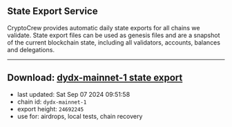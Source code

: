 ## State Export Service
CryptoCrew provides automatic daily state exports for all chains we validate. State export files can be used as genesis files and are a snapshot of the current blockchain state, including all validators, accounts, balances and delegations.

---
**Download: [dydx-mainnet-1 state export](https://dl-tyo.ccvalidators.com/SERVICE/dydx/dydx-mainnet-1_export_24692245.json)**
---

- last updated: Sat Sep 07 2024 09:51:58
- chain id: `dydx-mainnet-1`
- export height: `24692245`
- use for: airdrops, local tests, chain recovery
